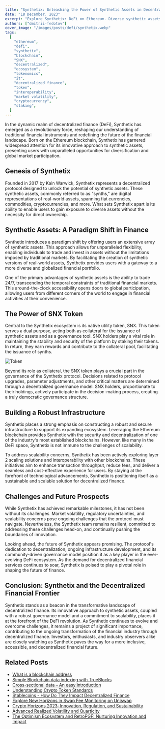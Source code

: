 ```yaml
---
title: "Synthetix: Unleashing the Power of Synthetic Assets in Decentralized Finance (DeFi)"
date: "18 December, 2023"
excerpt: "Explore Synthetix: DeFi on Ethereum. Diverse synthetic assets, decentralized trading, and the SNX token power the future of finance."
authors: ["dmitrii-fedotov"]
cover_image: "/images/posts/defi/synthetix.webp"
tags:
  [
    "ethereum",
    "defi",
    "synthetix",
    "blockchain",
    "SNX",
    "decentralized",
    "ecosystem",
    "tokenomics",
    "it",
    "decentralized finance",
    "token",
    "interoperability",
    "market volatility",
    "cryptocurrency",
    "staking",
  ]
---
```


In the dynamic realm of decentralized finance (DeFi), Synthetix has emerged as a revolutionary force, reshaping our understanding of traditional financial instruments and redefining the future of the financial landscape. Born on the Ethereum blockchain, Synthetix has garnered widespread attention for its innovative approach to synthetic assets, presenting users with unparalleled opportunities for diversification and global market participation.

## Genesis of Synthetix

Founded in 2017 by Kain Warwick, Synthetix represents a decentralized protocol designed to unlock the potential of synthetic assets. These synthetic assets, commonly referred to as "synths," are digital representations of real-world assets, spanning fiat currencies, commodities, cryptocurrencies, and more. What sets Synthetix apart is its ability to enable users to gain exposure to diverse assets without the necessity for direct ownership.

## Synthetic Assets: A Paradigm Shift in Finance

Synthetix introduces a paradigm shift by offering users an extensive array of synthetic assets. This approach allows for unparalleled flexibility, enabling individuals to trade and invest in assets without the limitations imposed by traditional markets. By facilitating the creation of synthetic versions of real-world assets, Synthetix provides users with a gateway to a more diverse and globalized financial portfolio.

One of the primary advantages of synthetic assets is the ability to trade 24/7, transcending the temporal constraints of traditional financial markets. This around-the-clock accessibility opens doors to global participation, allowing users from different corners of the world to engage in financial activities at their convenience.

## The Power of SNX Token

Central to the Synthetix ecosystem is its native utility token, SNX. This token serves a dual purpose, acting both as collateral for the issuance of synthetic assets and as a governance tool. SNX holders play a vital role in maintaining the stability and security of the platform by staking their tokens. In return, they earn rewards and contribute to the collateral pool, facilitating the issuance of synths.

![Token](/images/posts/defi/crypto.webp)

Beyond its role as collateral, the SNX token plays a crucial part in the governance of the Synthetix protocol. Decisions related to protocol upgrades, parameter adjustments, and other critical matters are determined through a decentralized governance model. SNX holders, proportionate to their holdings, actively participate in the decision-making process, creating a truly democratic governance structure.

## Building a Robust Infrastructure

Synthetix places a strong emphasis on constructing a robust and secure infrastructure to support its expanding ecosystem. Leveraging the Ethereum blockchain provides Synthetix with the security and decentralization of one of the industry's most established blockchains. However, like many in the DeFi space, Synthetix is not immune to the challenges of scalability.

To address scalability concerns, Synthetix has been actively exploring layer 2 scaling solutions and interoperability with other blockchains. These initiatives aim to enhance transaction throughput, reduce fees, and deliver a seamless and cost-effective experience for users. By staying at the forefront of technological advancements, Synthetix is positioning itself as a sustainable and scalable solution for decentralized finance.

## Challenges and Future Prospects

While Synthetix has achieved remarkable milestones, it has not been without its challenges. Market volatility, regulatory uncertainties, and scalability concerns pose ongoing challenges that the protocol must navigate. Nevertheless, the Synthetix team remains resilient, committed to addressing these challenges head-on, and continually pushing the boundaries of innovation.

Looking ahead, the future of Synthetix appears promising. The protocol's dedication to decentralization, ongoing infrastructure development, and its community-driven governance model position it as a key player in the ever-evolving DeFi ecosystem. As the demand for decentralized financial services continues to soar, Synthetix is poised to play a pivotal role in shaping the future of finance.

## Conclusion: Synthetix and the Decentralized Financial Frontier

Synthetix stands as a beacon in the transformative landscape of decentralized finance. Its innovative approach to synthetic assets, coupled with a robust governance model and a commitment to scalability, places it at the forefront of the DeFi revolution. As Synthetix continues to evolve and overcome challenges, it remains a project of significant importance, contributing to the ongoing transformation of the financial industry through decentralized finance. Investors, enthusiasts, and industry observers alike are closely watching as Synthetix paves the way for a more inclusive, accessible, and decentralized financial future.

## Related Posts

- [What is a blockchain address](https://dspyt.com/what-is-blockchain-address)
- [Simple Blockchain data indexing with TrueBlocks](https://dspyt.com/blockchain-data-indexer-with-trueblocks)
- [Cross-sectional data – An easy introduction](https://dspyt.com/cross-sectional-data-an-easy-introduction)
- [Understanding Crypto Token Standards](https://dspyt.com/understanding-crypto-token-standards)
- [Stablecoins - How Do They Impact Decentralized Finance](https://dspyt.com/stablecoins)
- [Explore New Horizons in Swap Fee Monitoring on Uniswap](hhttps://dspyt.com/uniswap.fish)
- [Crypto Horizons 2023: Innovation, Regulation, and Sustainability](https://dspyt.com/Crypto-Horizons-2023-Navigating-Innovation-Regulation-and-Sustainability)
- [Advanced Realized Volatility and Quarticity](https://dspyt.com/advanced-realized-volatility-and-quarticity)
- [The Optimism Ecosystem and RetroPGF: Nurturing Innovation and Impact](https://dspyt.com/optimism-ecosystem-and-retro-pgf)
